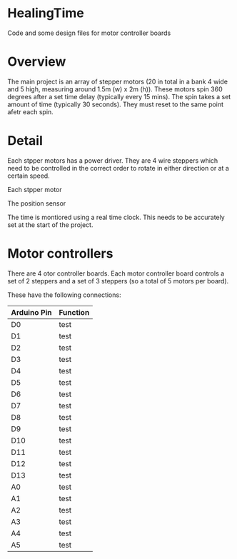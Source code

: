 # HealingTime
Code and some design files for motor controller boards

# Overview
The main project is an array of stepper motors (20 in total in a bank 4 wide and 5 high, measuring around 1.5m (w) x 2m (h)).
These motors spin 360 degrees after a set time delay (typically every 15 mins). The spin takes a set amount of time (typically 30 seconds). They must reset to the same point afetr each spin.

# Detail

Each stpper motors has a power driver. They are 4 wire steppers which need to be controlled in the correct order to rotate in either direction or at a certain speed.

Each stpper motor 

The position sensor

The time is montiored using a real time clock. This needs to be accurately set at the start of the project.




# Motor controllers
There are 4 otor controller boards. Each motor controller board controls a set of 2 steppers and a set of 3 steppers (so a total of 5 motors per board).

These have the following connections:

Arduino Pin  | Function
-------------|--------------------
D0           | test 
D1           | test 
D2           | test 
D3           | test 
D4           | test 
D5           | test 
D6           | test 
D7           | test 
D8           | test 
D9           | test 
D10          | test 
D11          | test 
D12          | test 
D13          | test 
A0           | test 
A1           | test 
A2           | test 
A3           | test 
A4           | test 
A5           | test 





